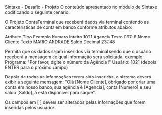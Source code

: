 Sintaxe - Desafio - Projeto
O conteúdo apresentado no módulo de Sintaxe codificando o seguinte cenário.

O Projeto ContaTerminal que receberá dados via terminal contendo as características de conta em banco conforme atributos abaixo:

Atributo	Tipo	Exemplo
Numero	    Inteiro	 1021
Agencia	    Texto	 067-8
Nome        Cliente	 Texto	MARIO ANDRADE
Saldo	    Decimal	 237.48

Permita que os dados sejam inseridos via terminal sendo que o usuário receberá a mensagem de qual informação será solicitada, exemplo:
Programa: "Por favor, digite o número da Agência !"
Usuário: 1021 (depois ENTER para o próximo campo)

Depois de todas as informações terem sido inseridas, o sistema deverá exibir a seguinte mensagem:
"Olá [Nome Cliente], obrigado por criar uma conta em nosso banco, sua agência é [Agencia], conta [Numero] e seu saldo [Saldo] já está disponível para saque".

Os campos em [ ] devem ser alterados pelas informações que forem inseridas pelos usuários.

